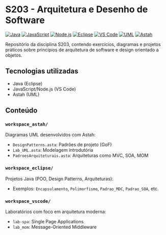 # S203 - Arquitetura e Desenho de Software

[![Java](https://img.shields.io/badge/Java-ED8B00?style=flat&logo=openjdk&logoColor=white)](https://www.oracle.com/java/)
[![JavaScript](https://img.shields.io/badge/JavaScript-F7DF1E?style=flat&logo=javascript&logoColor=black)](https://developer.mozilla.org/en-US/docs/Web/JavaScript)
[![Node.js](https://img.shields.io/badge/Node.js-43853D?style=flat&logo=node.js&logoColor=white)](https://nodejs.org/)
[![Eclipse](https://img.shields.io/badge/Eclipse-FE7A16.svg?style=flat&logo=Eclipse&logoColor=white)](https://www.eclipse.org/)
[![VS Code](https://img.shields.io/badge/Visual_Studio_Code-0078D4?style=flat&logo=visual%20studio%20code&logoColor=white)](https://code.visualstudio.com/)
[![UML](https://img.shields.io/badge/UML-19A2B8?style=flat&logo=uml&logoColor=white)](https://www.uml.org/)
[![Astah](https://img.shields.io/badge/Astah-FF6B35?style=flat&logo=data:image/svg+xml;base64,PHN2ZyB3aWR0aD0iMjQiIGhlaWdodD0iMjQiIHZpZXdCb3g9IjAgMCAyNCAyNCIgZmlsbD0ibm9uZSIgeG1sbnM9Imh0dHA6Ly93d3cudzMub3JnLzIwMDAvc3ZnIj4KPHJlY3Qgd2lkdGg9IjI0IiBoZWlnaHQ9IjI0IiBmaWxsPSIjRkY2QjM1IiByeD0iNCIvPgo8dGV4dCB4PSIxMiIgeT0iMTUiIGZvbnQtZmFtaWx5PSJBcmlhbCIgZm9udC1zaXplPSI4IiBmaWxsPSJ3aGl0ZSIgZm9udC13ZWlnaHQ9ImJvbGQiIHRleHQtYW5jaG9yPSJtaWRkbGUiPkFTVEFIPC90ZXh0Pgo8L3N2Zz4=&logoColor=white)](https://astah.net/)

Repositório da disciplina S203, contendo exercícios, diagramas e projetos práticos sobre princípios de arquitetura de software e design orientado a objetos.

## Tecnologias utilizadas

- Java (Eclipse)
- JavaScript/Node.js (VS Code)
- Astah (UML)
  
## Conteúdo

### `workspace_astah/`
Diagramas UML desenvolvidos com Astah:
- `DesignPatterns.asta`: Padrões de projeto (GoF)
- `Lab_UML.asta`: Modelagem introdutória
- `PadroesArquiteturais.asta`: Arquiteturas como MVC, SOA, MOM

### `workspace_eclipse/`
Projetos Java (POO, Design Patterns, Arquiteturas):
- Exemplos: `Encapsulamento`, `Polimorfismo`, `Padrao_MDC`, `Padrao_SOA`, etc.

### `workspace_vscode/`
Laboratórios com foco em arquitetura moderna:
- `lab-spa`: Single Page Applications
- `lab_mom`: Message-Oriented Middleware

